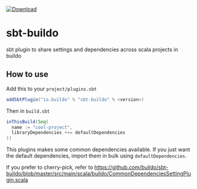 [ ![Download](https://api.bintray.com/packages/buildo/sbt-plugins/sbt-buildo/images/download.svg) ](https://bintray.com/buildo/maven/sbt-buildo/_latestVersion)

# sbt-buildo
sbt plugin to share settings and dependencies across scala projects in buildo

## How to use
Add this to your `project/plugins.sbt`

```scala
addSbtPlugin("io.buildo" % "sbt-buildo" % <version>)
```

Then in `build.sbt`

```scala
inThisBuild(Seq(
  name := "cool-project",
  libraryDependencies ++= defaultDependencies
))
```

This plugins makes some common dependencies available. If you just want the default dependencies, import them in bulk using `defaultDependencies`.

If you prefer to cherry-pick, refer to https://github.com/buildo/sbt-buildo/blob/master/src/main/scala/buildo/CommonDependenciesSettingPlugin.scala
